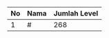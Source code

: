 | No | Nama            | Jumlah Level |
|----|-----------------|--------------|
| 1  | #    |    268        |
